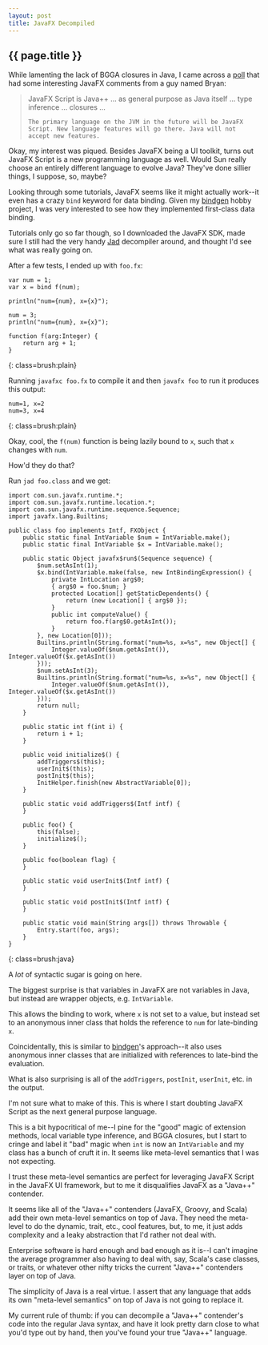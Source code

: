 ```yaml
---
layout: post
title: JavaFX Decompiled
---
```


<h2>{{ page.title }}</h2>

While lamenting the lack of BGGA closures in Java, I came across a [poll][1] that had some interesting JavaFX comments from a guy named Bryan: 

<blockquote>
    JavaFX Script is Java++ ... as general purpose as Java itself ... type inference ... closures ...

    The primary language on the JVM in the future will be JavaFX Script. New language features will go there. Java will not accept new features.
</blockquote>

Okay, my interest was piqued. Besides JavaFX being a UI toolkit, turns out JavaFX Script is a new programming language as well. Would Sun really choose an entirely different language to evolve Java? They've done sillier things, I suppose, so, maybe?

Looking through some tutorials, JavaFX seems like it might actually work--it even has a crazy `bind` keyword for data binding. Given my [bindgen][2] hobby project, I was very interested to see how they implemented first-class data binding.

Tutorials only go so far though, so I downloaded the JavaFX SDK, made sure I still had the very handy [Jad][3] decompiler around, and thought I'd see what was really going on.

After a few tests, I ended up with `foo.fx`:

    var num = 1;
    var x = bind f(num);

    println("num={num}, x={x}");

    num = 3;
    println("num={num}, x={x}");

    function f(arg:Integer) {
        return arg + 1;
    }
{: class=brush:plain}

Running `javafxc foo.fx` to compile it and then `javafx foo` to run it produces this output:

    num=1, x=2
    num=3, x=4
{: class=brush:plain}

Okay, cool, the `f(num)` function is being lazily bound to `x`, such that `x` changes with `num`.

How'd they do that?

Run `jad foo.class` and we get:

    import com.sun.javafx.runtime.*;
    import com.sun.javafx.runtime.location.*;
    import com.sun.javafx.runtime.sequence.Sequence;
    import javafx.lang.Builtins;

    public class foo implements Intf, FXObject {
        public static final IntVariable $num = IntVariable.make();
        public static final IntVariable $x = IntVariable.make();

        public static Object javafx$run$(Sequence sequence) {
            $num.setAsInt(1);
            $x.bind(IntVariable.make(false, new IntBindingExpression() {
                private IntLocation arg$0;
                { arg$0 = foo.$num; }
                protected Location[] getStaticDependents() {
                    return (new Location[] { arg$0 });
                }
                public int computeValue() {
                    return foo.f(arg$0.getAsInt());
                }
            }, new Location[0]));
            Builtins.println(String.format("num=%s, x=%s", new Object[] {
                Integer.valueOf($num.getAsInt()), Integer.valueOf($x.getAsInt())
            }));
            $num.setAsInt(3);
            Builtins.println(String.format("num=%s, x=%s", new Object[] {
                Integer.valueOf($num.getAsInt()), Integer.valueOf($x.getAsInt())
            }));
            return null;
        }

        public static int f(int i) {
            return i + 1;
        }

        public void initialize$() {
            addTriggers$(this);
            userInit$(this);
            postInit$(this);
            InitHelper.finish(new AbstractVariable[0]);
        }

        public static void addTriggers$(Intf intf) {
        }

        public foo() {
            this(false);
            initialize$();
        }

        public foo(boolean flag) {
        }

        public static void userInit$(Intf intf) {
        }

        public static void postInit$(Intf intf) {
        }

        public static void main(String args[]) throws Throwable {
            Entry.start(foo, args);
        }
    }
{: class=brush:java}

A *lot* of syntactic sugar is going on here.

The biggest surprise is that variables in JavaFX are not variables in Java, but instead are wrapper objects, e.g. `IntVariable`.

This allows the binding to work, where `x` is not set to a value, but instead set to an anonymous inner class that holds the reference to `num` for late-binding `x`.

Coincidentally, this is similar to [bindgen][2]'s approach--it also uses anonymous inner classes that are initialized with references to late-bind the evaluation.

What is also surprising is all of the `addTriggers`, `postInit`, `userInit`, etc. in the output.

I'm not sure what to make of this. This is where I start doubting JavaFX Script as the next general purpose language.

This is a bit hypocritical of me--I pine for the "good" magic of extension methods, local variable type inference, and BGGA closures, but I start to cringe and label it "bad" magic when `int` is now an `IntVariable` and my class has a bunch of cruft it in. It seems like meta-level semantics that I was not expecting.

I trust these meta-level semantics are perfect for leveraging JavaFX Script in the JavaFX UI framework, but to me it disqualifies JavaFX as a "Java++" contender.

It seems like all of the "Java++" contenders (JavaFX, Groovy, and Scala) add their own meta-level semantics on top of Java. They need the meta-level to do the dynamic, trait, etc., cool features, but, to me, it just adds complexity and a leaky abstraction that I'd rather not deal with.

Enterprise software is hard enough and bad enough as it is--I can't imagine the average programmer also having to deal with, say, Scala's case classes, or traits, or whatever other nifty tricks the current "Java++" contenders layer on top of Java.

The simplicity of Java is a real virtue. I assert that any language that adds its own "meta-level semantics" on top of Java is not going to replace it.

My current rule of thumb: if you can decompile a "Java++" contender's code into the regular Java syntax, and have it look pretty darn close to what you'd type out by hand, then you've found your true "Java++" language.

[1]: http://java.net/pub/pq/242
[2]: http://github.com/stephenh/bindgen
[3]: http://www.kpdus.com/jad.html

